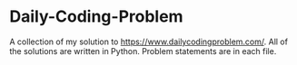 # Daily-Coding-Problem
A collection of my solution to https://www.dailycodingproblem.com/.
All of the solutions are written in Python. Problem statements are in each file.
